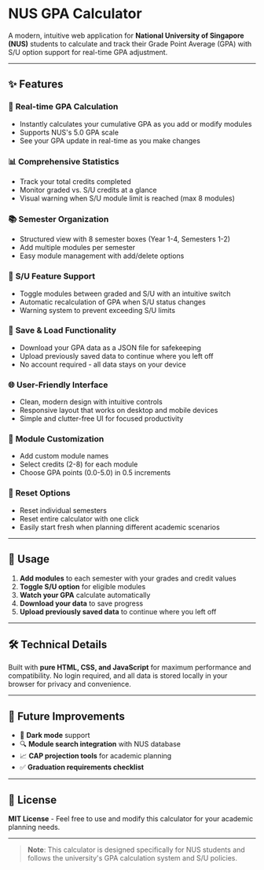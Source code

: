 # NUS GPA Calculator

A modern, intuitive web application for **National University of Singapore (NUS)** students to calculate and track their Grade Point Average (GPA) with S/U option support for real-time GPA adjustment.

---

## ✨ Features

### 🧮 **Real-time GPA Calculation**

- Instantly calculates your cumulative GPA as you add or modify modules
- Supports NUS's 5.0 GPA scale
- See your GPA update in real-time as you make changes

### 📊 **Comprehensive Statistics**

- Track your total credits completed
- Monitor graded vs. S/U credits at a glance
- Visual warning when S/U module limit is reached (max 8 modules)

### 📚 **Semester Organization**

- Structured view with 8 semester boxes (Year 1-4, Semesters 1-2)
- Add multiple modules per semester
- Easy module management with add/delete options

### 🔄 **S/U Feature Support**

- Toggle modules between graded and S/U with an intuitive switch
- Automatic recalculation of GPA when S/U status changes
- Warning system to prevent exceeding S/U limits

### 💾 **Save & Load Functionality**

- Download your GPA data as a JSON file for safekeeping
- Upload previously saved data to continue where you left off
- No account required - all data stays on your device

### 🌐 **User-Friendly Interface**

- Clean, modern design with intuitive controls
- Responsive layout that works on desktop and mobile devices
- Simple and clutter-free UI for focused productivity

### 🧩 **Module Customization**

- Add custom module names
- Select credits (2-8) for each module
- Choose GPA points (0.0-5.0) in 0.5 increments

### 🔄 **Reset Options**

- Reset individual semesters
- Reset entire calculator with one click
- Easily start fresh when planning different academic scenarios

---

## 🚀 Usage

1. **Add modules** to each semester with your grades and credit values
2. **Toggle S/U option** for eligible modules
3. **Watch your GPA** calculate automatically
4. **Download your data** to save progress
5. **Upload previously saved data** to continue where you left off

---

## 🛠️ Technical Details

Built with **pure HTML, CSS, and JavaScript** for maximum performance and compatibility. No login required, and all data is stored locally in your browser for privacy and convenience.

---

## 🔮 Future Improvements

- 🌙 **Dark mode** support
- 🔍 **Module search integration** with NUS database
- 📈 **CAP projection tools** for academic planning
- ✅ **Graduation requirements checklist**

---

## 📄 License

**MIT License** - Feel free to use and modify this calculator for your academic planning needs.

---

> **Note**: This calculator is designed specifically for NUS students and follows the university's GPA calculation system and S/U policies.
